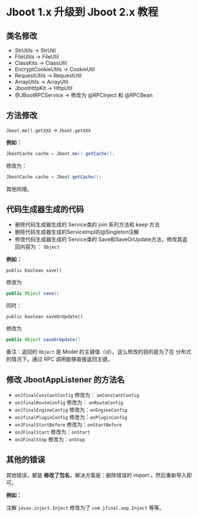 # Jboot 1.x 升级到 Jboot 2.x 教程

## 类名修改

- StrUtils -> StrUtil
- FileUtils -> FileUtil
- ClassKits -> ClassUtil
- EncryptCookieUtils -> CookieUtil
- RequestUtils -> RequestUtil
- ArrayUtils -> ArrayUtil
- JbootHttpKit -> HttpUtil
- @JBootRPCService -> 修改为 @RPCInject 和 @RPCBean

## 方法修改

`Jboot.me().getXXX` -> `Jboot.getXXX`

**例如：**

```java
JbootCache cache = Jboot.me().getCache();
```
修改为：
```java
JbootCache cache = Jboot.getCache();
```
其他同理。

## 代码生成器生成的代码

- 删除代码生成器生成的 Service类的 join 系列方法和 keep 方法
- 删除代码生成器生成的ServiceImpl的@Singleton注解
- 修改代码生成器生成的 Service类的 Save和SaveOrUpdate方法，修改其返回内容为 ： `Object`

**例如：**
```
public boolean save()
```
修改为

```java
public Object save()
```

同时：
```
public boolean saveOrUpdate()
```
修改为

```java
public Object saveOrUpdate()
```

备注：返回的 `Object` 是 Model 的主键值（id）。这么修改的目的是为了在 分布式的情况下。通过 RPC 调用能够直接返回主键。

## 修改 JbootAppListener 的方法名

- `onJfinalConstantConfig` 修改为： `onConstantConfig`
- `onJfinalRouteConfig` 修改为： `onRouteConfig`
- `onJfinalEngineConfig` 修改为：`onEngineConfig`
- `onJfinalPluginConfig` 修改为：`onPluginConfig`
- `onJFinalStartBefore` 修改为：`onStartBefore`
- `onJFinalStart` 修改为：`onStart`
- `onJFinalStop` 修改为：`onStop`

## 其他的错误

其他错误，都是 **修改了包名**，解决方案是：删除错误的 import ，然后重新导入即可。

**例如：**

注解 `javax.inject.Inject` 修改为了 `com.jfinal.aop.Inject` 等等。
